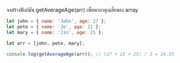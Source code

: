 จงสร้างฟังก์ชัน getAverageAge(arr) เพื่อหาอายุเฉลี่ยของ array


```js
let john = { name: 'John', age: 27 };
let pete = { name: 'Jo', age: 21 };
let mary = { name: 'Jin', age: 25 };

let arr = [john, pete, mary];

console.log(getAverageAge(arr)); // (27 + 21 + 25) / 3 = 24.33
```
